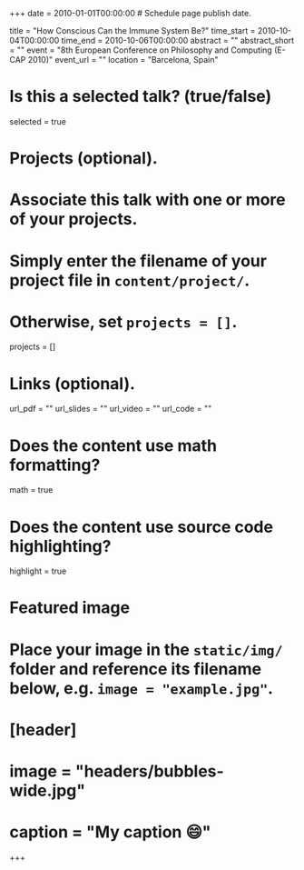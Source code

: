 +++
date = 2010-01-01T00:00:00  # Schedule page publish date.

title = "How Conscious Can the Immune System Be?"
time_start = 2010-10-04T00:00:00
time_end = 2010-10-06T00:00:00
abstract = ""
abstract_short = ""
event = "8th European Conference on Philosophy and Computing (E-CAP 2010)"
event_url = ""
location = "Barcelona, Spain"

# Is this a selected talk? (true/false)
selected = true

# Projects (optional).
#   Associate this talk with one or more of your projects.
#   Simply enter the filename of your project file in `content/project/`.
#   Otherwise, set `projects = []`.
projects = []

# Links (optional).
url_pdf = ""
url_slides = ""
url_video = ""
url_code = ""

# Does the content use math formatting?
math = true

# Does the content use source code highlighting?
highlight = true

# Featured image
# Place your image in the `static/img/` folder and reference its filename below, e.g. `image = "example.jpg"`.
# [header]
# image = "headers/bubbles-wide.jpg"
# caption = "My caption :smile:"

+++